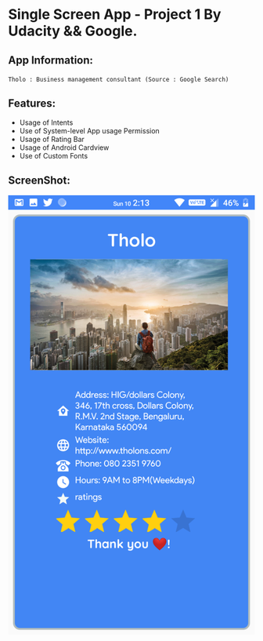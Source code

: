 # Single Screen App - Project 1 By Udacity && Google.

## App Information: 

``Tholo : Business management consultant (Source : Google Search)``

## Features:

* Usage of Intents
* Use of System-level App usage Permission
* Usage of Rating Bar
* Usage of Android Cardview
* Use of Custom Fonts


## ScreenShot:

<p align="center"> 
<img src="https://github.com/mohancm/SingleScreenApp/blob/master/Screenshot_Single_Screen_App_20180610-021344.png">
</p>
